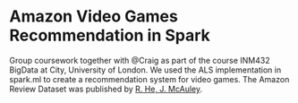# Amazon Video Games Recommendation in Spark
Group coursework together with @Craig as part of the course INM432 BigData at City, University of London. We used the ALS implementation in spark.ml to create a recommendation system for  video games. The Amazon Review Dataset was published by [R. He, J. McAuley](http://jmcauley.ucsd.edu/data/amazon/).
